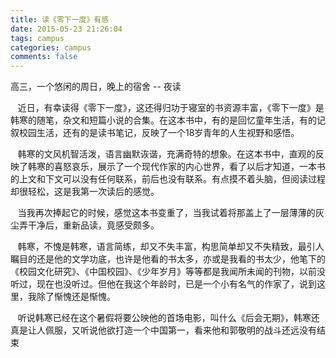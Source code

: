 ```yaml
---
title: 读《零下一度》有感
date: 2015-05-23 21:26:04
tags: campus 
categories: campus
comments: false 
---
```


 高三，一个悠闲的周日，晚上的宿舍 -- 夜读

<!--more-->

&nbsp;&nbsp;&nbsp;近日，有幸读得《零下一度》，这还得归功于寝室的书资源丰富，《零下一度》是韩寒的随笔，杂文和短篇小说的合集。在这本书中，有的是回忆童年生活，有的记叙校园生活，还有的是读书笔记，反映了一个18岁青年的人生视野和感悟。

&nbsp;&nbsp;&nbsp;韩寒的文风机智活泼，语言幽默诙谐，充满奇特的想象。在这本书中，直观的反映了韩寒的喜怒哀乐，展示了一个现代作家的内心世界，看了以后才知道，一本书的上文和下文可以没有任何联系，前后也没有联系。有点摸不着头脑，但阅读过程却很轻松，这是我第一次读后的感觉。

&nbsp;&nbsp;&nbsp;当我再次捧起它的时候，感觉这本书变重了，当我试着将那盖上了一层薄薄的灰尘弄干净后，重新品读，竟感受颇多。

&nbsp;&nbsp;&nbsp;韩寒，不愧是韩寒，语言简练，却又不失丰富，构思简单却又不失精致，最引人瞩目的还是他的文学功底，也许是他看的书太多，亦或是我看的书太少，他笔下的《校园文化研究》、《中国校园》、《少年岁月》等等都是我闻所未闻的刊物，以前没听过，现在也没听过。但他在我这个年龄时，已是一个小有名气的作家了，说到这里，我除了惭愧还是惭愧。

&nbsp;&nbsp;&nbsp;听说韩寒已经在这个暑假将要公映他的首场电影，叫什么《后会无期》，韩寒还真是让人佩服，又听说他欲打造一个中国第一，看来他和郭敬明的战斗还远没有结束